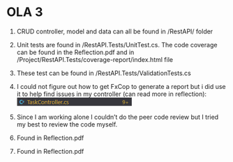 # OLA 3

1. CRUD controller, model and data can all be found in /RestAPI/ folder

2. Unit tests are found in /RestAPI.Tests/UnitTest.cs. The code coverage can be found in the Reflection.pdf and in /Project/RestAPI.Tests/coverage-report/index.html file

3. These test can be found in /RestAPI.Tests/ValidationTests.cs

4. I could not figure out how to get FxCop to generate a report but i did use it to help find issues in my controller (can read more in reflection): 
![Controller](image.png)

7. Since I am working alone I couldn’t do the peer code review but I tried my best to review the code myself.

8. Found in Reflection.pdf

9. Found in Reflection.pdf
